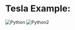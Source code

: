 # Tesla Example:
![Python](https://user-images.githubusercontent.com/32045473/153525858-85772918-62df-4f29-9316-ccc946eb5eab.png)
![Python2](https://user-images.githubusercontent.com/32045473/153525899-d11d6922-075d-416e-b88a-1c14d4f62815.png)

